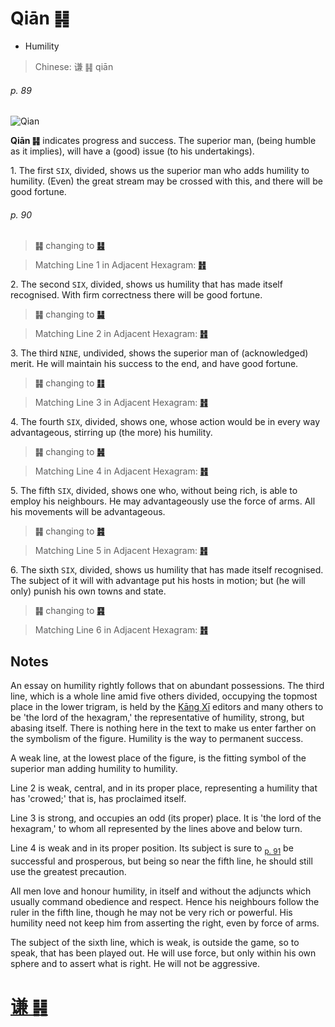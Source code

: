 # Qiān ䷎

* Humility

> Chinese: 谦 ䷎ qiān

###### p. 89

![Qian](https://88o.io/wp-content/uploads/2018/09/15-e8b0a6qian.jpg)

**Qiān ䷎** indicates progress and success. The superior man, (being humble as it implies), will have a (good) issue (to his undertakings).

1.<a name="15.1"></a> The first `SIX`, divided, shows us the superior man who adds humility to humility. (Even) the great stream may be crossed with this, and there will be good fortune.

###### p. 90

> **䷎** changing to [**䷣**](e6988ee5a4b7mingyi.md)

> Matching Line 1 in Adjacent Hexagram: [**䷏**](e8b1abyu.md#16.1)

2.<a name="15.2"></a> The second `SIX`, divided, shows us humility that has made itself recognised. With firm correctness there will be good fortune.

> **䷎** changing to [**䷭**](e58d87sheng.md)

> Matching Line 2 in Adjacent Hexagram: [**䷏**](e8b1abyu.md#16.2)

3.<a name="15.3"></a> The third `NINE`, undivided, shows the superior man of (acknowledged) merit. He will maintain his success to the end, and have good fortune.

> **䷎** changing to [**䷁**](e59da4kun.md)

> Matching Line 3 in Adjacent Hexagram: [**䷏**](e8b1abyu.md#16.3)

4.<a name="15.4"></a> The fourth `SIX`, divided, shows one, whose action would be in every way advantageous, stirring up (the more) his humility.

> **䷎** changing to [**䷽**](e5b08fe8bf87xiaoguo.md)

> Matching Line 4 in Adjacent Hexagram: [**䷏**](e8b1abyu.md#16.4)

5.<a name="15.5"></a> The fifth `SIX`, divided, shows one who, without being rich, is able to employ his neighbours. He may advantageously use the force of arms. All his movements will be advantageous.

> **䷎** changing to [**䷦**](e8b987jian.md)

> Matching Line 5 in Adjacent Hexagram: [**䷏**](e8b1abyu.md#16.5)

6.<a name="15.6"></a> The sixth `SIX`, divided, shows us humility that has made itself recognised. The subject of it will with advantage put his hosts in motion; but (he will only) punish his own towns and state.

> **䷎** changing to [**䷳**](e889aegen.md)

> Matching Line 6 in Adjacent Hexagram: [**䷏**](e8b1abyu.md#16.6)

## Notes

An essay on humility rightly follows that on abundant possessions. The third line, which is a whole line amid five others divided, occupying the topmost place in the lower trigram, is held by the [Kāng Xī](https://en.wikipedia.org/wiki/Kangxi_Dictionary) editors and many others to be 'the lord of the hexagram,' the representative of humility, strong, but abasing itself. There is nothing here in the text to make us enter farther on the symbolism of the figure. Humility is the way to permanent success.

A weak line, at the lowest place of the figure, is the fitting symbol of the superior man adding humility to humility.

Line 2 is weak, central, and in its proper place, representing a humility that has 'crowed;' that is, has proclaimed itself.

Line 3 is strong, and occupies an odd (its proper) place. It is 'the lord of the hexagram,' to whom all represented by the lines above and below turn.

Line 4 is weak and in its proper position. Its subject is sure to <sub>[p. 91](e8b1abyu.md#p-91)</sub> be successful and prosperous, but being so near the fifth line, he should still use the greatest precaution.

All men love and honour humility, in itself and without the adjuncts which usually command obedience and respect. Hence his neighbours follow the ruler in the fifth line, though he may not be very rich or powerful. His humility need not keep him from asserting the right, even by force of arms.

The subject of the sixth line, which is weak, is outside the game, so to speak, that has been played out. He will use force, but only within his own sphere and to assert what is right. He will not be aggressive.

# [谦 ䷎](e8b0a6qian_cn.md)
